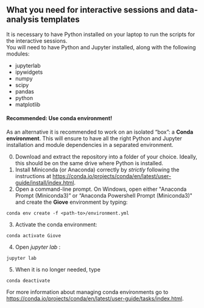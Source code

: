 ## What you need for interactive sessions and data-analysis templates

It is necessary to have Python installed on your laptop to run the scripts for the interactive sessions. <br>
You will need to have Python and Jupyter installed, along with the following modules:
  - jupyterlab
  - ipywidgets
  - numpy
  - scipy
  - pandas
  - python
  - matplotlib

#### Recommended: Use conda environment!

As an alternative it is recommended to work on an isolated “box”: a **Conda environment**. 
This will ensure to have all the right Python and Jupyter installation and module dependencies in a separated environment.

0. Download and extract the repository into a folder of your choice. Ideally, this should be on the same drive where Python is installed.
1. Install Miniconda (or Anaconda) correctly by _strictly_ following the instructions at https://conda.io/projects/conda/en/latest/user-guide/install/index.html.
2. Open a command-line prompt. On Windows, open either "Anaconda Prompt (Miniconda3)” or “Anaconda Powershell Prompt (Miniconda3)" and create the **Giove** environment by typing:

```
conda env create -f <path-to>/environment.yml
```

3. Activate the conda environment:
```
conda activate Giove
```

4. Open _jupyter lab_ :
```
jupyter lab
```

5. When it is no longer needed, type
```
conda deactivate
```

For more information about managing conda environments go to https://conda.io/projects/conda/en/latest/user-guide/tasks/index.html.
